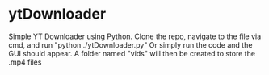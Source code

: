 # ytDownloader

Simple YT Downloader using Python. 
Clone the repo, navigate to the file via cmd, and run "python ./ytDownloader.py" 
Or simply run the code and the GUI should appear.
A folder named "vids" will then be created to store the .mp4 files
